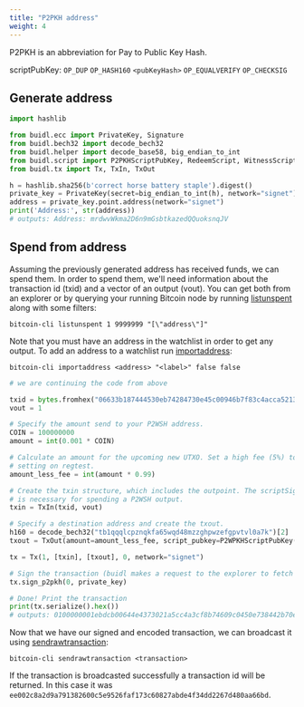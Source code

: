 ```yaml
---
title: "P2PKH address"
weight: 4
---
```


P2PKH is an abbreviation for Pay to Public Key Hash.

scriptPubKey: `OP_DUP` `OP_HASH160` `<pubKeyHash>` `OP_EQUALVERIFY` `OP_CHECKSIG`

## Generate address

```py
import hashlib

from buidl.ecc import PrivateKey, Signature
from buidl.bech32 import decode_bech32
from buidl.helper import decode_base58, big_endian_to_int
from buidl.script import P2PKHScriptPubKey, RedeemScript, WitnessScript, P2WPKHScriptPubKey
from buidl.tx import Tx, TxIn, TxOut

h = hashlib.sha256(b'correct horse battery staple').digest()
private_key = PrivateKey(secret=big_endian_to_int(h), network="signet")
address = private_key.point.address(network="signet")
print('Address:', str(address))
# outputs: Address: mrdwvWkma2D6n9mGsbtkazedQQuoksnqJV
```

## Spend from address

Assuming the previously generated address has received funds, we can spend them. In order to spend
them, we'll need information about the transaction id (txid) and a vector of an output (vout). You
can get both from an explorer or by querying your running Bitcoin node by running
[listunspent](https://chainquery.com/bitcoin-cli/listunspent) along with some filters:

`bitcoin-cli listunspent 1 9999999 "[\"address\"]"`

Note that you must have an address in the watchlist in order to get any output. To add an address
to a watchlist run [importaddress](https://chainquery.com/bitcoin-cli/importaddress):

`bitcoin-cli importaddress <address> "<label>" false false`

```py
# we are continuing the code from above

txid = bytes.fromhex("06633b187444530eb74284730e45c00946b7f83c4acca5213037e44406b0dceb")
vout = 1

# Specify the amount send to your P2WSH address.
COIN = 100000000
amount = int(0.001 * COIN)

# Calculate an amount for the upcoming new UTXO. Set a high fee (5%) to bypass bitcoind minfee
# setting on regtest.
amount_less_fee = int(amount * 0.99)

# Create the txin structure, which includes the outpoint. The scriptSig defaults to being empty as
# is necessary for spending a P2WSH output.
txin = TxIn(txid, vout)

# Specify a destination address and create the txout.
h160 = decode_bech32("tb1qqqlcpznqkfa65wqd48mzzghpwzefgpvtvl0a7k")[2]
txout = TxOut(amount=amount_less_fee, script_pubkey=P2WPKHScriptPubKey(h160))

tx = Tx(1, [txin], [txout], 0, network="signet")

# Sign the transaction (buidl makes a request to the explorer to fetch public key here)
tx.sign_p2pkh(0, private_key)

# Done! Print the transaction
print(tx.serialize().hex())
# outputs: 0100000001ebdcb00644e4373021a5cc4a3cf8b74609c0450e738442b70e534474183b6306010000006a4730440220026f57ed7143868dba36b4bc3123719a9a4bb65a479ab2e086de9f93e4c43f1c02204943c6e5ead4de886aa1b4777cffa072a21c8d4c13743543d1a4e1f06ab28d0301210378d430274f8c5ec1321338151e9f27f4c676a008bdf8638d07c0b6be9ab35c71ffffffff01b882010000000000160014003f808a60b27baa380da9f62122e170b294058b00000000
```

Now that we have our signed and encoded transaction, we can broadcast it using
[sendrawtransaction](https://chainquery.com/bitcoin-cli/sendrawtransaction):

`bitcoin-cli sendrawtransaction <transaction>`

If the transaction is broadcasted successfully a transaction id will be returned. In this case it
was `ee002c8a2d9a791382600c5e9526faf173c60827abde4f34dd2267d480aa66bd`.
